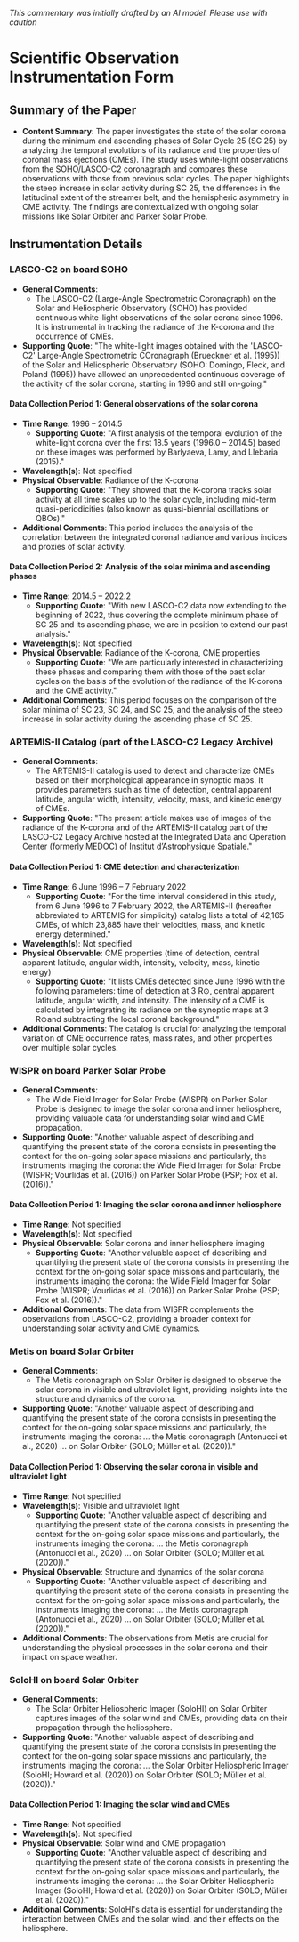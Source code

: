 _This commentary was initially drafted by an AI model. Please use with caution_

# Scientific Observation Instrumentation Form

## Summary of the Paper
- **Content Summary**: The paper investigates the state of the solar corona during the minimum and ascending phases of Solar Cycle 25 (SC 25) by analyzing the temporal evolutions of its radiance and the properties of coronal mass ejections (CMEs). The study uses white-light observations from the SOHO/LASCO-C2 coronagraph and compares these observations with those from previous solar cycles. The paper highlights the steep increase in solar activity during SC 25, the differences in the latitudinal extent of the streamer belt, and the hemispheric asymmetry in CME activity. The findings are contextualized with ongoing solar missions like Solar Orbiter and Parker Solar Probe.

## Instrumentation Details

### LASCO-C2 on board SOHO
- **General Comments**:
   - The LASCO-C2 (Large-Angle Spectrometric Coronagraph) on the Solar and Heliospheric Observatory (SOHO) has provided continuous white-light observations of the solar corona since 1996. It is instrumental in tracking the radiance of the K-corona and the occurrence of CMEs.
- **Supporting Quote**: "The white-light images obtained with the 'LASCO-C2' Large-Angle Spectrometric COronagraph (Brueckner et al. (1995)) of the Solar and Heliospheric Observatory (SOHO: Domingo, Fleck, and Poland (1995)) have allowed an unprecedented continuous coverage of the activity of the solar corona, starting in 1996 and still on-going."

#### Data Collection Period 1: General observations of the solar corona
- **Time Range**: 1996 – 2014.5
   - **Supporting Quote**: "A first analysis of the temporal evolution of the white-light corona over the first 18.5 years (1996.0 – 2014.5) based on these images was performed by Barlyaeva, Lamy, and Llebaria (2015)."
- **Wavelength(s)**: Not specified
- **Physical Observable**: Radiance of the K-corona
   - **Supporting Quote**: "They showed that the K-corona tracks solar activity at all time scales up to the solar cycle, including mid-term quasi-periodicities (also known as quasi-biennial oscillations or QBOs)."
- **Additional Comments**: This period includes the analysis of the correlation between the integrated coronal radiance and various indices and proxies of solar activity.

#### Data Collection Period 2: Analysis of the solar minima and ascending phases
- **Time Range**: 2014.5 – 2022.2
   - **Supporting Quote**: "With new LASCO-C2 data now extending to the beginning of 2022, thus covering the complete minimum phase of SC 25 and its ascending phase, we are in position to extend our past analysis."
- **Wavelength(s)**: Not specified
- **Physical Observable**: Radiance of the K-corona, CME properties
   - **Supporting Quote**: "We are particularly interested in characterizing these phases and comparing them with those of the past solar cycles on the basis of the evolution of the radiance of the K-corona and the CME activity."
- **Additional Comments**: This period focuses on the comparison of the solar minima of SC 23, SC 24, and SC 25, and the analysis of the steep increase in solar activity during the ascending phase of SC 25.

### ARTEMIS-II Catalog (part of the LASCO-C2 Legacy Archive)
- **General Comments**:
   - The ARTEMIS-II catalog is used to detect and characterize CMEs based on their morphological appearance in synoptic maps. It provides parameters such as time of detection, central apparent latitude, angular width, intensity, velocity, mass, and kinetic energy of CMEs.
- **Supporting Quote**: "The present article makes use of images of the radiance of the K-corona and of the ARTEMIS-II catalog part of the LASCO-C2 Legacy Archive hosted at the Integrated Data and Operation Center (formerly MEDOC) of Institut d’Astrophysique Spatiale."

#### Data Collection Period 1: CME detection and characterization
- **Time Range**: 6 June 1996 – 7 February 2022
   - **Supporting Quote**: "For the time interval considered in this study, from 6 June 1996 to 7 February 2022, the ARTEMIS-II (hereafter abbreviated to ARTEMIS for simplicity) catalog lists a total of 42,165 CMEs, of which 23,885 have their velocities, mass, and kinetic energy determined."
- **Wavelength(s)**: Not specified
- **Physical Observable**: CME properties (time of detection, central apparent latitude, angular width, intensity, velocity, mass, kinetic energy)
   - **Supporting Quote**: "It lists CMEs detected since June 1996 with the following parameters: time of detection at 3 R⊙, central apparent latitude, angular width, and intensity. The intensity of a CME is calculated by integrating its radiance on the synoptic maps at 3 R⊙and subtracting the local coronal background."
- **Additional Comments**: The catalog is crucial for analyzing the temporal variation of CME occurrence rates, mass rates, and other properties over multiple solar cycles.

### WISPR on board Parker Solar Probe
- **General Comments**:
   - The Wide Field Imager for Solar Probe (WISPR) on Parker Solar Probe is designed to image the solar corona and inner heliosphere, providing valuable data for understanding solar wind and CME propagation.
- **Supporting Quote**: "Another valuable aspect of describing and quantifying the present state of the corona consists in presenting the context for the on-going solar space missions and particularly, the instruments imaging the corona: the Wide Field Imager for Solar Probe (WISPR; Vourlidas et al. (2016)) on Parker Solar Probe (PSP; Fox et al. (2016))."

#### Data Collection Period 1: Imaging the solar corona and inner heliosphere
- **Time Range**: Not specified
- **Wavelength(s)**: Not specified
- **Physical Observable**: Solar corona and inner heliosphere imaging
   - **Supporting Quote**: "Another valuable aspect of describing and quantifying the present state of the corona consists in presenting the context for the on-going solar space missions and particularly, the instruments imaging the corona: the Wide Field Imager for Solar Probe (WISPR; Vourlidas et al. (2016)) on Parker Solar Probe (PSP; Fox et al. (2016))."
- **Additional Comments**: The data from WISPR complements the observations from LASCO-C2, providing a broader context for understanding solar activity and CME dynamics.

### Metis on board Solar Orbiter
- **General Comments**:
   - The Metis coronagraph on Solar Orbiter is designed to observe the solar corona in visible and ultraviolet light, providing insights into the structure and dynamics of the corona.
- **Supporting Quote**: "Another valuable aspect of describing and quantifying the present state of the corona consists in presenting the context for the on-going solar space missions and particularly, the instruments imaging the corona: ... the Metis coronagraph (Antonucci et al., 2020) ... on Solar Orbiter (SOLO; Müller et al. (2020))."

#### Data Collection Period 1: Observing the solar corona in visible and ultraviolet light
- **Time Range**: Not specified
- **Wavelength(s)**: Visible and ultraviolet light
   - **Supporting Quote**: "Another valuable aspect of describing and quantifying the present state of the corona consists in presenting the context for the on-going solar space missions and particularly, the instruments imaging the corona: ... the Metis coronagraph (Antonucci et al., 2020) ... on Solar Orbiter (SOLO; Müller et al. (2020))."
- **Physical Observable**: Structure and dynamics of the solar corona
   - **Supporting Quote**: "Another valuable aspect of describing and quantifying the present state of the corona consists in presenting the context for the on-going solar space missions and particularly, the instruments imaging the corona: ... the Metis coronagraph (Antonucci et al., 2020) ... on Solar Orbiter (SOLO; Müller et al. (2020))."
- **Additional Comments**: The observations from Metis are crucial for understanding the physical processes in the solar corona and their impact on space weather.

### SoloHI on board Solar Orbiter
- **General Comments**:
   - The Solar Orbiter Heliospheric Imager (SoloHI) on Solar Orbiter captures images of the solar wind and CMEs, providing data on their propagation through the heliosphere.
- **Supporting Quote**: "Another valuable aspect of describing and quantifying the present state of the corona consists in presenting the context for the on-going solar space missions and particularly, the instruments imaging the corona: ... the Solar Orbiter Heliospheric Imager (SoloHI; Howard et al. (2020)) on Solar Orbiter (SOLO; Müller et al. (2020))."

#### Data Collection Period 1: Imaging the solar wind and CMEs
- **Time Range**: Not specified
- **Wavelength(s)**: Not specified
- **Physical Observable**: Solar wind and CME propagation
   - **Supporting Quote**: "Another valuable aspect of describing and quantifying the present state of the corona consists in presenting the context for the on-going solar space missions and particularly, the instruments imaging the corona: ... the Solar Orbiter Heliospheric Imager (SoloHI; Howard et al. (2020)) on Solar Orbiter (SOLO; Müller et al. (2020))."
- **Additional Comments**: SoloHI's data is essential for understanding the interaction between CMEs and the solar wind, and their effects on the heliosphere.
